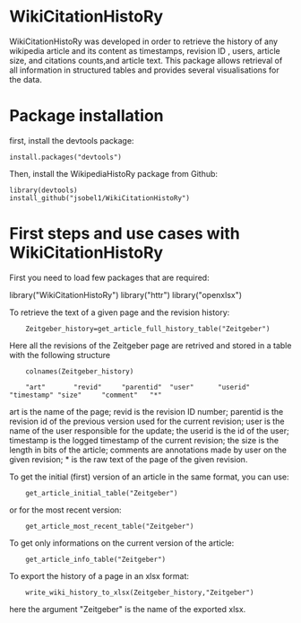 # WikiCitationHistoRy
WikiCitationHistoRy was developed in order to retrieve the history of any wikipedia article and its content as timestamps, revision ID , users, article size, and citations counts,and article text. This package allows retrieval of all information in structured tables and provides several visualisations for the data.

# Package installation

first, install the devtools package:

 	install.packages("devtools")

Then, install the WikipediaHistoRy package from Github:

	library(devtools)
	install_github("jsobel1/WikiCitationHistoRy")

# First steps and use cases with WikiCitationHistoRy

First you need to load few packages that are required:

library("WikiCitationHistoRy")
library("httr")
library("openxlsx")

To retrieve the text of a given page and the revision history:

		Zeitgeber_history=get_article_full_history_table("Zeitgeber")

Here all the revisions of the Zeitgeber page are retrived and stored in a table with the following structure

		colnames(Zeitgeber_history)

		"art"       "revid"     "parentid"  "user"      "userid"    "timestamp" "size"     "comment"   "*"      

art is the name of the page; revid is the revision ID number; parentid is the revision id of the previous version used for the current revision;  user is the name of the user responsible for the update; the userid is the id of the user; timestamp is the logged timestamp of the current revision; the size is the length in bits of the article; comments are annotations made by user on the given revision; * is the raw text of the page of the given revision.

To get the initial (first) version of an article in the same format, you can use:

		get_article_initial_table("Zeitgeber")

or for the most recent version:

		get_article_most_recent_table("Zeitgeber")

To get only informations on the current version of the article:

		get_article_info_table("Zeitgeber")

To export the history of a page in an xlsx format:

		write_wiki_history_to_xlsx(Zeitgeber_history,"Zeitgeber")

here the argument "Zeitgeber" is the name of the exported xlsx.

 




